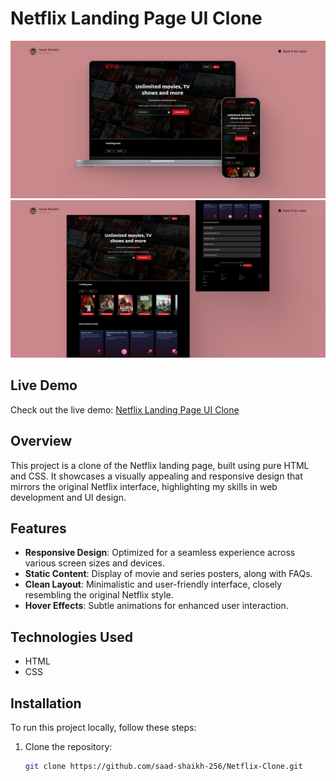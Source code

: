 # Netflix Landing Page UI Clone

![Netflix Clone](https://github.com/saad-shaikh-256/Netflix-Landing-Page-Clone/blob/main/Assets/Github-Cover/Full%20Cover.jpg) 
![Netflix Clone](https://github.com/saad-shaikh-256/Netflix-Landing-Page-Clone/blob/main/Assets/Github-Cover/Full%20Cover-1.jpg) 

## Live Demo

Check out the live demo: [Netflix Landing Page UI Clone](https://xilften-clone.vercel.app/https://xilften-clone.vercel.app/)

## Overview

This project is a clone of the Netflix landing page, built using pure HTML and CSS. It showcases a visually appealing and responsive design that mirrors the original Netflix interface, highlighting my skills in web development and UI design.

## Features

- **Responsive Design**: Optimized for a seamless experience across various screen sizes and devices.
- **Static Content**: Display of movie and series posters, along with FAQs.
- **Clean Layout**: Minimalistic and user-friendly interface, closely resembling the original Netflix style.
- **Hover Effects**: Subtle animations for enhanced user interaction.

## Technologies Used

- HTML
- CSS

## Installation

To run this project locally, follow these steps:

1. Clone the repository:
   ```bash
   git clone https://github.com/saad-shaikh-256/Netflix-Clone.git
